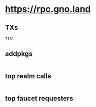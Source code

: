 # https://rpc.gno.land

## TXs
```
7161
```

## addpkgs
```
```

## top realm calls
```
```

## top faucet requesters
```
```

